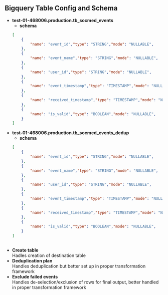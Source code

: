 ## Bigquery Table Config and Schema
- **test-01-468006.production.tb_socmed_events**
    - **schema**
    ```json
    [
        {
            "name": "event_id","type": "STRING","mode": "NULLABLE",
        },
        {
            "name": "event_name","type": "STRING","mode": "NULLABLE",
        },
        {
            "name": "user_id","type": "STRING","mode": "NULLABLE",
        },
        {
            "name": "event_timestamp","type": "TIMESTAMP","mode": "NULLABLE",
        },
        {
            "name": "received_timestamp","type": "TIMESTAMP","mode": "NULLABLE",
        },
        {
            "name": "is_valid","type": "BOOLEAN","mode": "NULLABLE",
        }
    ]
- **test-01-468006.production.tb_socmed_events_dedup**
    - **schema**
    ```json
    [
        {
            "name": "event_id","type": "STRING","mode": "NULLABLE",
        },
        {
            "name": "event_name","type": "STRING","mode": "NULLABLE",
        },
        {
            "name": "user_id","type": "STRING","mode": "NULLABLE",
        },
        {
            "name": "event_timestamp","type": "TIMESTAMP","mode": "NULLABLE",
        },
        {
            "name": "received_timestamp","type": "TIMESTAMP","mode": "NULLABLE",
        },
        {
            "name": "is_valid","type": "BOOLEAN","mode": "NULLABLE",
        }
    ]
## 
- **Create table** \
    Hadles creation of destination table
- **Deduplication plan** \
    Handles deduplication but better set up in proper transformation framework
- **Exclude failed events** \
    Handles de-selection/exclusion of rows for final output, better handled in proper transformation framework 